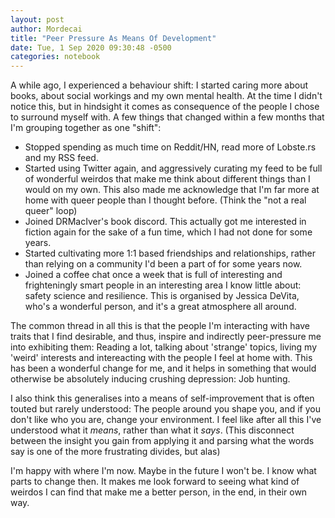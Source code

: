 ```yaml
---
layout: post
author: Mordecai
title: "Peer Pressure As Means Of Development"
date: Tue, 1 Sep 2020 09:30:48 -0500
categories: notebook
---
```


A while ago, I experienced a behaviour shift: I started caring more about books,
about social workings and my own mental health. At the time I didn't notice
this, but in hindsight it comes as consequence of the people I chose to surround
myself with. A few things that changed within a few months that I'm grouping
together as one "shift":

- Stopped spending as much time on Reddit/HN, read more of Lobste.rs and my RSS
  feed.
- Started using Twitter again, and aggressively curating my feed to be full of
  wonderful weirdos that make me think about different things than I would on my
  own. This also made me acknowledge that I'm far more at home with queer
  people than I thought before. (Think the "not a real queer" loop)
- Joined DRMacIver's book discord. This actually got me interested in fiction
  again for the sake of a fun time, which I had not done for some years.
- Started cultivating more 1:1 based friendships and relationships, rather than
  relying on a community I'd been a part of for some years now.
- Joined a coffee chat once a week that is full of interesting and frighteningly
  smart people in an interesting area I know little about: safety science and
  resilience. This is organised by Jessica DeVita, who's a wonderful person, and
  it's a great atmosphere all around.

The common thread in all this is that the people I'm interacting with have
traits that I find desirable, and thus, inspire and indirectly peer-pressure me
into exhibiting them: Reading a lot, talking about 'strange' topics, living my
'weird' interests and intereacting with the people I feel at home with. This has
been a wonderful change for me, and it helps in something that would otherwise
be absolutely inducing crushing depression: Job hunting.

I also think this generalises into a means of self-improvement that is often
touted but rarely understood: The people around you shape you, and if you don't
like who you are, change your environment. I feel like after all this I've
understood what it *means*, rather than what it *says*. (This disconnect between
the insight you gain from applying it and parsing what the words say is one of
the more frustrating divides, but alas)

I'm happy with where I'm now. Maybe in the future I won't be. I know what parts
to change then. It makes me look forward to seeing what kind of weirdos I can
find that make me a better person, in the end, in their own way.
